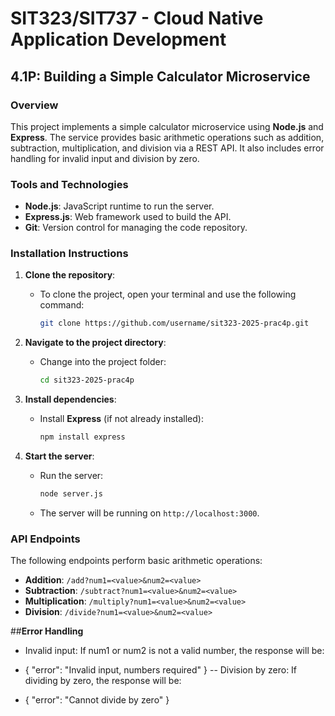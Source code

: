 # SIT323/SIT737 - Cloud Native Application Development

## 4.1P: Building a Simple Calculator Microservice

### **Overview**
This project implements a simple calculator microservice using **Node.js** and **Express**. The service provides basic arithmetic operations such as addition, subtraction, multiplication, and division via a REST API. It also includes error handling for invalid input and division by zero.

### **Tools and Technologies**
- **Node.js**: JavaScript runtime to run the server.
- **Express.js**: Web framework used to build the API.
- **Git**: Version control for managing the code repository.

### **Installation Instructions**

1. **Clone the repository**:
   - To clone the project, open your terminal and use the following command:
     ```bash
     git clone https://github.com/username/sit323-2025-prac4p.git
     ```

2. **Navigate to the project directory**:
   - Change into the project folder:
     ```bash
     cd sit323-2025-prac4p
     ```

3. **Install dependencies**:
   - Install **Express** (if not already installed):
     ```bash
     npm install express
     ```

4. **Start the server**:
   - Run the server:
     ```bash
     node server.js
     ```

   - The server will be running on `http://localhost:3000`.

### **API Endpoints**

The following endpoints perform basic arithmetic operations:

- **Addition**: `/add?num1=<value>&num2=<value>`
- **Subtraction**: `/subtract?num1=<value>&num2=<value>`
- **Multiplication**: `/multiply?num1=<value>&num2=<value>`
- **Division**: `/divide?num1=<value>&num2=<value>`

##**Error Handling**
- Invalid input: If num1 or num2 is not a valid number, the response will be:

- {
  "error": "Invalid input, numbers required"
}
-- Division by zero: If dividing by zero, the response will be:

- {
  "error": "Cannot divide by zero"
}
